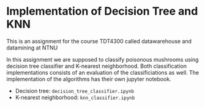 # Implementation of Decision Tree and KNN
This is an assignment for the course TDT4300 called datawarehouse and datamining at NTNU

In this assignment we are supposed to classify poisonous mushrooms using decision tree classifier and K-nearest neighborhood. Both classification implementations consists of an evaluation of the classificiations as well. The implementation of the algorithms has their own jupyter notebook. 

* Decision tree: <code>decision_tree_classifier.ipynb</code>
* K-nearest neighborhood: <code>knn_classifier.ipynb</code>
